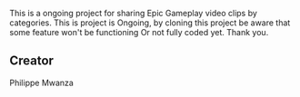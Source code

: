 
This is a ongoing project for sharing Epic Gameplay video clips by categories.
This is project is Ongoing, by cloning this project be aware that some feature won't be functioning Or not fully coded yet. Thank you.

## Creator

Philippe Mwanza
